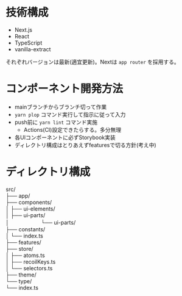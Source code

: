 # 技術構成
- Next.js
- React
- TypeScript
- vanilla-extract

それぞれバージョンは最新(適宜更新)。Nextは `app router` を採用する。

# コンポーネント開発方法
- mainブランチからブランチ切って作業
- `yarn plop` コマンド実行して指示に従って入力
- push前に `yarn lint` コマンド実施
  - Actions(CI)設定できたらする。多分無理
- 各UIコンポーネントに必ずStorybook実装
- ディレクトリ構成はとりあえずfeaturesで切る方針(考え中)

# ディレクトリ構成
src/<br>
├── app/<br>
├── components/<br>
│   ├── ui-elements/<br>
│   ├── ui-parts/<br>
│　　　　　　└── ui-parts/<br>
├── constants/<br>
│   └── index.ts<br>
├── features/<br>
├── store/<br>
│   ├── atoms.ts<br>
│   ├── recoilKeys.ts<br>
│   └── selectors.ts<br>
├── theme/<br>
└── type/<br>
    └── index.ts<br>
